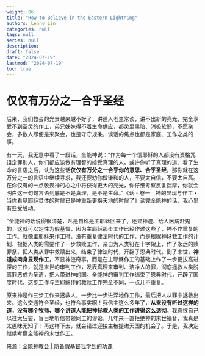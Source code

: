 ```yaml
---
weight: 06
title: "How to Believe in the Eastern Lightning"
authors: Lenny Lin
categories: null
tags: null
series: null
description: 
draft: false
date: "2024-07-19"
lastmod: "2024-07-19"
toc: true
---
```


<!--more-->

<h1><span class = "overline">仅仅有万分之一合乎圣经</span></h1>
后来，我们教会的光景越来越不好了，讲道人老生常谈，讲不出新的亮光，完全享受不到圣灵的作工，弟兄姊妹得不着生命供应，都灵里黑暗、消极软弱，不愿聚会，多数人即便是来聚会，也是守守规条，谈话的焦点也都是家庭、工作之类的事。  


有一天，我无意中看了一段话，全能神说：“作为每一个信耶稣的人都没有资格咒诅定罪别人，你们都应该做有理智的接受真理的人。或许你听了真理的道、看了生命的言语之后，认为这些话<b>仅仅有万分之一合乎你的意思、合乎圣经</b>，那你就在这万分之一的言语中继续寻求，我还要劝你做谦和的人，不要太自信，不要太自高。在你仅有的一点敬畏神的心之中将获得更大的亮光，你仔细考察反复揣摩，你就会明白这一句句言语到底是不是真理，是不是生命。”《话・卷一　神的显现与作工・当你看见耶稣灵体的时候已是神重新更换天地的时候了》读完全能神的话，我心里有些受触动。

“全能神的话说得很清楚，凡是自称是主耶稣回来了，还显神迹、给人医病赶鬼的，这就可以定性为假基督，因为主耶稣那步工作已经作过这些了，神不作重复的工作。就像主耶稣来作工时，没有重复律法时代的工作，而是根据神拯救工作的计划、根据人类的需要作了一步救赎工作，亲自为人类钉在十字架上，作了永远的赎罪祭，把人类从罪中救赎出来，结束了律法时代，开辟了恩典时代。到了末世，<b>神道成肉身显现作工</b>，不显神迹奇事，而是在主耶稣作工的基础上作了一步更拔高进深的工作，就是末世的审判工作，发表真理来审判、洁净人的罪，彻底拯救人类脱离罪恶成为圣洁，把人带进神的国。全能神的审判工作结束了恩典时代，开辟了国度时代，这步工作与主耶稣作的救赎工作完全不同，一点儿不重复。  

原来神是作三步工作来拯救人，一步比一步进深地作工作，最后把人从罪中拯救出来。这么交通符合圣经，也符合事实啊！我信主这么多年了，<b>从来没有听过这样的道，没有哪个牧师、哪个讲道人能把神拯救人类的工作讲得这么透彻</b>。我真恨自己以往太狂妄，盲目地听信带领同工的谬论，几年来一直拒绝神的末世福音，我真是太愚昧无知了！再这样下去，就会错过迎接主被提进天国的机会了。于是，我决定继续考察全能神的末世作工。


来源：<a href = "https://www.hidden-advent.org/experiences/against-false-christs-cant-greet-Lord.html" target="_blank" rel="noopener noreferrer">全能神教会 | 防备假基督我学到的功课</a>